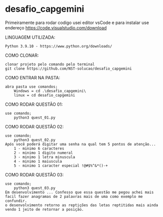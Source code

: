 # desafio_capgemini

Primeiramente para rodar codigo usei editor vsCode e para instalar use endereço https://code.visualstudio.com/download

LINGUAGEM UTILIZADA:

    Python 3.9.10 - https://www.python.org/downloads/

COMO CLONAR:
    
    clonar projeto pelo comando pelo terminal
    git clone https://github.com/NST-solucao/desafio_capgemini

COMO ENTRAR NA PASTA:

    abra pasta use comandos;
        Windows = cd .\desafio_capgemini\
        linux = cd desafio_capgemini

COMO RODAR QUESTÃO 01:
        
    use comando;
        python3 quest_01.py

COMO RODAR QUESTÃO 02:
        
    use comando;
        python3 quest_02.py
    Após você poderá digitar uma senha na qual tem 5 pontos de atenção... 
        1 - minimo 6 caracteres 
        2 - minimo 1 digito numeral
        3 - minimo 1 letra minuscula
        4 - minimo 1 maiuscula
        5 - minimo 1 caracter especial !@#$%^&*()-+

COMO RODAR QUESTÃO 03:
        
    use comando;
        python3 quest_03.py
    Em desenvolvimento ... Confesso que essa questão me pegou achei mais facil fazer anagramas de 2 palavras mais de uma como exemplo me confundir. 
    o desenvolvimento retorno as reptições das letas reptitidas mais ainda vendo 1 jeito de retornar a posição. 


    
    
